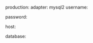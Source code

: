<!-- layout:code post: padrino-stacks_mysql-yml -->


production:
  adapter: mysql2
  username: 

  password: 

  host: 

  database: 

